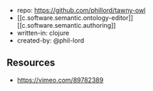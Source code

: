 
- repo: https://github.com/phillord/tawny-owl
- [[c.software.semantic.ontology-editor]] [[c.software.semantic.authoring]] 
- written-in: clojure
- created-by: @phil-lord

## Resources

- https://vimeo.com/89782389